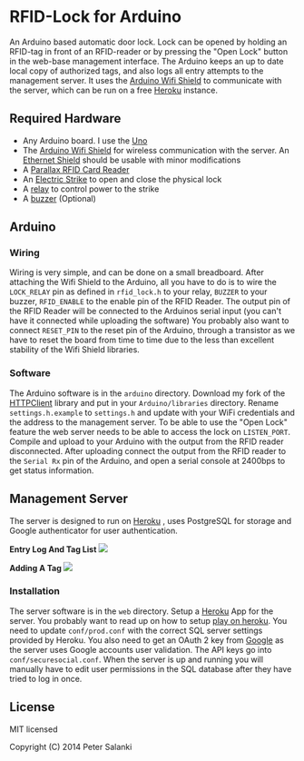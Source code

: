 # RFID-Lock for Arduino

An Arduino based automatic door lock. Lock can be opened by holding an RFID-tag in front of an RFID-reader or by pressing the "Open Lock" button in the web-base management interface. The Arduino keeps an up to date local copy of authorized tags, and also logs all entry attempts to the management server. It uses the [Arduino Wifi Shield](https://www.sparkfun.com/products/11287) to communicate with the server, which can be run on a free [Heroku](https://www.heroku.com/) instance.


## Required Hardware
* Any Arduino board. I use the [Uno](http://arduino.cc/en/Main/ArduinoBoardUno#.Uw-68PSwL9k)
* The [Arduino Wifi Shield](https://www.sparkfun.com/products/11287) for wireless communication with the server. An [Ethernet Shield](http://arduino.cc/en/Main/ArduinoEthernetShield#.Uw-7hPSwL9k) should be usable with minor modifications
* A [Parallax RFID Card Reader](http://www.parallax.com/StoreSearchResults/tabid/768/txtSearch/28140/List/0/SortField/4/ProductID/114/Default.aspx)
* An [Electric Strike](http://www.ebay.com/itm/Door-Fail-Secure-access-control-Electric-Strike-v6-NO-/160364888288?pt=LH_DefaultDomain_0&hash=item25567e00e0) to open and close the physical lock
* A [relay](http://www.sparkfun.com/products/100) to control power to the strike
* A [buzzer](https://www.sparkfun.com/products/7950) (Optional)

## Arduino
### Wiring
Wiring is very simple, and can be done on a small breadboard. After attaching the Wifi Shield to the Arduino, all you have to do is to wire the `LOCK_RELAY` pin as defined in `rfid_lock.h` to your relay, `BUZZER` to your buzzer, `RFID_ENABLE` to the enable pin of the RFID Reader. The output pin of the RFID Reader will be connected to the Arduinos serial input (you can't have it connected while uploading the software) You probably also want to connect `RESET_PIN` to the reset pin of the Arduino, through a transistor as we have to reset the board from time to time due to the less than excellent stability of the Wifi Shield libraries.

### Software
The Arduino software is in the `arduino` directory. Download my fork of the [HTTPClient](https://github.com/salanki/HTTPClient) library and put in your `Arduino/libraries` directory. Rename `settings.h.example` to `settings.h` and update with your WiFi credentials and the address to the management server. To be able to use the "Open Lock" feature the web server needs to be able to access the lock on `LISTEN_PORT`. Compile and upload to your Arduino with the output from the RFID reader disconnected. After uploading connect the output from the RFID reader to the `Serial Rx` pin of the Arduino, and open a serial console at 2400bps to get status information.

## Management Server
The server is designed to run on [Heroku](https://www.heroku.com/) , uses PostgreSQL for storage and Google authenticator for user authentication.

**Entry Log And Tag List**
![](https://raw.github.com/salanki/rfidlock/master/main_screenshot.png)

**Adding A Tag**
![](https://raw.github.com/salanki/rfidlock/master/add_tag_screenshot.png)

### Installation
The server software is in the `web` directory. Setup a [Heroku](https://www.heroku.com/) App for the server. You probably want to read up on how to setup [play on heroku](http://www.playframework.com/documentation/2.2.x/ProductionHeroku). You need to update `conf/prod.conf` with the correct SQL server settings provided by Heroku. You also need to get an OAuth 2 key from [Google](https://developers.google.com/api-client-library/python/guide/aaa_oauth) as the server uses Google accounts user validation. The API keys go into `conf/securesocial.conf`. When the server is up and running you will manually have to edit user permissions in the SQL database after they have tried to log in once.

## License

MIT licensed

Copyright (C) 2014 Peter Salanki
